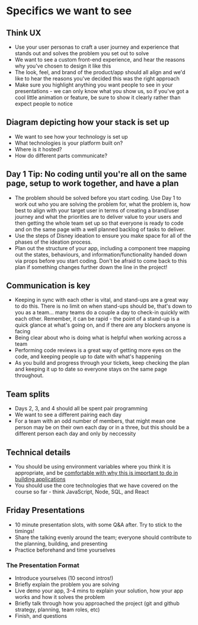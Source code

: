 # Specifics we want to see

## Think UX

- Use your user personas to craft a user journey and experience that stands out and solves the problem you set out to solve
- We want to see a custom front-end experience, and hear the reasons why you've chosen to design it like this
- The look, feel, and brand of the product/app should all align and we'd like to hear the reasons you've decided this was the right approach
- Make sure you highlight anything you want people to see in your presentations - we can only know what you show us, so if you've got a cool little animation or feature, be sure to show it clearly rather than expect people to notice

## Diagram depicting how your stack is set up

- We want to see how your technology is set up
- What technologies is your platform built on?
- Where is it hosted?
- How do different parts communicate?

## Day 1 Tip: No coding until you're all on the same page, setup to work together, and have a plan

- The problem should be solved before you start coding. Use Day 1 to work out who you are solving the problem for, what the problem is, how best to align with your target user in terms of creating a brand/user journey and what the priorities are to deliver value to your users and then getting the whole team set up so that everyone is ready to code and on the same page with a well planned backlog of tasks to deliver.
- Use the steps of Disney ideation to ensure you make space for all of the phases of the ideation process. 
- Plan out the structure of your app, including a component tree mapping out the states, behaviours, and information/functionality handed down via props before you start coding. Don't be afraid to come back to this plan if something changes further down the line in the project! 

## Communication is key

- Keeping in sync with each other is vital, and stand-ups are a great way to do this. There is no limit on when stand-ups should be, that's down to you as a team... many teams do a couple a day to check-in quickly with each other. Remember, it can be rapid - the point of a stand-up is a quick glance at what's going on, and if there are any blockers anyone is facing
- Being clear about who is doing what is helpful when working across a team
- Performing code reviews is a great way of getting more eyes on the code, and keeping people up to date with what's happening
- As you build and progress through your tickets, keep checking the plan and keeping it up to date so everyone stays on the same page throughout.

## Team splits

- Days 2, 3, and 4 should all be spent pair programming
- We want to see a different pairing each day
- For a team with an odd number of members, that might mean one person may be on their own each day or in a three, but this should be a different person each day and only by neccessity

## Technical details

- You should be using environment variables where you think it is appropriate, and be [comfortable with why this is important to do in building applications](https://12factor.net/)
- You should use the core technologies that we have covered on the course so far - think JavaScript, Node, SQL, and React

## Friday Presentations

- 10 minute presentation slots, with some Q&A after. Try to stick to the timings!
- Share the talking evenly around the team; everyone should contribute to the planning, building, and presenting
- Practice beforehand and time yourselves

### The Presentation Format

- Introduce yourselves (10 second intros!)
- Briefly explain the problem you are solving
- Live demo your app, 3-4 mins to explain your solution, how your app works and how it solves the problem
- Briefly talk through how you approached the project (git and github strategy, planning, team roles, etc)
- Finish, and questions
